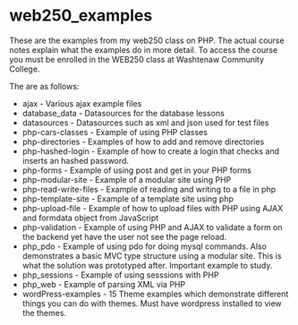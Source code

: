 # web250_examples
These are the examples from my web250 class on PHP.  The actual course notes explain what the examples do in more detail.  To access the course you must be enrolled in the WEB250 class at Washtenaw Community College.

The are as follows:

* ajax - Various ajax example files
* database_data - Datasources for the database lessons
* datasources - Datasources such as xml and json used for test files
* php-cars-classes - Example of using PHP classes
* php-directories - Examples of how to add and remove directories
* php-hashed-login - Example of how to create a login that checks and inserts an hashed password.
* php-forms - Example of using post and get in your PHP forms
* php-modular-site - Example of a modular site using PHP
* php-read-write-files - Example of reading and writing to a file in php
* php-template-site - Example of a template site using php
* php-upload-file - Example of how to upload files with PHP using AJAX and formdata object from JavaScript
* php-validation - Example of using PHP and AJAX to validate a form on the backend yet have the user not see the page reload.
* php_pdo - Example of using pdo for doing mysql commands.  Also demonstrates a basic MVC type structure using a modular site.  This is what the solution was prototyped after. Important example to study.
* php_sessions - Example of using sesssions with PHP
* php_web - Example of parsing XML via PHP
* wordPress-examples - 15 Theme examples which demonstrate different things you can do with themes.  Must have wordpress installed to view the themes.

